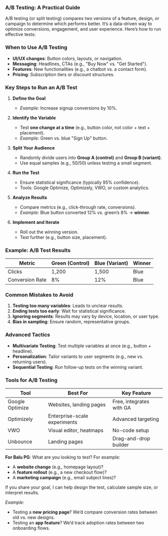 ### **A/B Testing: A Practical Guide**
A/B testing (or split testing) compares two versions of a feature, design, or campaign to determine which performs better. It’s a data-driven way to optimize conversions, engagement, and user experience. Here’s how to run effective tests:

### **When to Use A/B Testing**
- **UI/UX changes**: Button colors, layouts, or navigation.
- **Messaging**: Headlines, CTAs (e.g., "Buy Now" vs. "Get Started").
- **Features**: New functionalities (e.g., a chatbot vs. a contact form).
- **Pricing**: Subscription tiers or discount structures.

### **Key Steps to Run an A/B Test**
1. **Define the Goal**
   - *Example*: Increase signup conversions by 10%.

2. **Identify the Variable**
   - Test **one change at a time** (e.g., button color, not color + text + placement).
   - *Example*: Green vs. blue "Sign Up" button.

3. **Split Your Audience**
   - Randomly divide users into **Group A (control)** and **Group B (variant)**.
   - Use equal samples (e.g., 50/50) unless testing a small segment.

4. **Run the Test**
   - Ensure statistical significance (typically 95% confidence).
   - Tools: Google Optimize, Optimizely, VWO, or custom analytics.

5. **Analyze Results**
   - Compare metrics (e.g., click-through rate, conversions).
   - *Example*: Blue button converted 12% vs. green’s 8% → **winner**.

6. **Implement and Iterate**
   - Roll out the winning version.
   - Test further (e.g., button size, placement).

### **Example: A/B Test Results**


| Metric          | Green (Control) | Blue (Variant) | Winner   |
|-----------------|-----------------|----------------|----------|
| Clicks          | 1,200           | 1,500          | Blue     |
| Conversion Rate | 8%              | 12%            | Blue     |

### **Common Mistakes to Avoid**
1. **Testing too many variables**: Leads to unclear results.
2. **Ending tests too early**: Wait for statistical significance.
3. **Ignoring segments**: Results may vary by device, location, or user type.
4. **Bias in sampling**: Ensure random, representative groups.

### **Advanced Tactics**
- **Multivariate Testing**: Test multiple variables at once (e.g., button + headline).
- **Personalization**: Tailor variants to user segments (e.g., new vs. returning users).
- **Sequential Testing**: Run follow-up tests on the winning variant.

### **Tools for A/B Testing**
| Tool          | Best For                     | Key Feature               |
|---------------|------------------------------|---------------------------|
| Google Optimize | Websites, landing pages       | Free, integrates with GA   |
| Optimizely    | Enterprise-scale experiments | Advanced targeting        |
| VWO           | Visual editor, heatmaps      | No-code setup             |
| Unbounce      | Landing pages                | Drag-and-drop builder     |

**For Balu PG**:
What are you looking to test? For example:
- A **website change** (e.g., homepage layout)?
- A **feature rollout** (e.g., a new checkout flow)?
- A **marketing campaign** (e.g., email subject lines)?

If you share your goal, I can help design the test, calculate sample size, or interpret results.

*Example*:
- Testing a **new pricing page**? We’d compare conversion rates between old vs. new designs.
- Testing an **app feature**? We’d track adoption rates between two onboarding flows.
